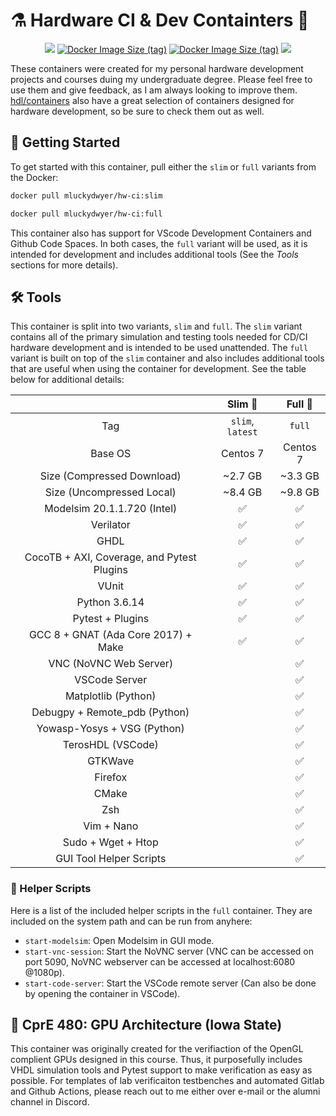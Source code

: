 # ⚗️ Hardware CI & Dev Containters 🚢
<p align="center">
  <a title="Image Builds" href="https://github.com/Mluckydwyer/hw-ci/actions"><img src="https://github.com/Mluckydwyer/hw-ci/actions/workflows/docker-image.yml/badge.svg"></a><!--
  -->
  <a href="https://hub.docker.com/r/mluckydwyer/hw-ci"><img alt="Docker Image Size (tag)" src="https://img.shields.io/docker/image-size/mluckydwyer/hw-ci/slim?label=Image%20Size%20%28Slim%29"></a><!--
  -->
  <a  href="https://hub.docker.com/r/mluckydwyer/hw-ci"><img alt="Docker Image Size (tag)" src="https://img.shields.io/docker/image-size/mluckydwyer/hw-ci/full?label=Image%20Size%20%28Full%29"></a><!--
  -->
  <a title="Open in VSCode" href="https://open.vscode.dev/Mluckydwyer/hw-ci"><img src="https://open.vscode.dev/badges/open-in-vscode.svg"></a><!--
  -->
  <!-- <br>
  <a title="CentOS" href="https://www.centos.org/"><img src="https://img.shields.io/badge/cent%20os-002260?style=for-the-badge&logo=centos&logoColor=F0F0F0"></a>
  <a title="Docker" href="https://docker.com/"><img src="https://img.shields.io/badge/docker-%230db7ed.svg?style=for-the-badge&logo=docker&logoColor=white"></a>
  <a title="Visual Studio Code" href="https://code.visualstudio.com/"><img alt="Slim Container Size" src="https://img.shields.io/badge/Visual%20Studio%20Code-0078d7.svg?style=for-the-badge&logo=visual-studio-code&logoColor=white"></a><!--
  -->
</p>

These containers were created for my personal hardware development projects and courses duing my undergraduate degree. Please feel free to use them and give feedback, as I am always looking to improve them. [hdl/containers](https://github.com/hdl/containers) also have a great selection of containers designed for hardware development, so be sure to check them out as well.


## 🚀 Getting Started
To get started with this container, pull either the `slim` or `full` variants from the Docker:
```bash
docker pull mluckydwyer/hw-ci:slim
```
```bash
docker pull mluckydwyer/hw-ci:full
```

This container also has support for VScode Development Containers and Github Code Spaces. In both cases, the `full` variant will be used, as it is intended for development and includes additional tools (See the _Tools_ sections for more details).


## 🛠️ Tools
This container is split into two variants, `slim` and `full`. The `slim` variant contains all of the primary simulation and testing tools needed for CD/CI hardware development and is intended to be used unattended. The `full` variant is built on top of the `slim` container and also includes additional tools that are useful when using the container for development. See the table below for additional details:

|                                            |  Slim 🤖 |   Full 🔮 |
|:------------------------------------------:|:--------:|:--------:|
|                      Tag                   | `slim`, `latest` | `full` |
|                   Base OS                  | Centos 7 | Centos 7 |
|               Size (Compressed Download)   |  ~2.7 GB  |  ~3.3 GB  |
|              Size (Uncompressed Local)     |  ~8.4 GB  |  ~9.8 GB  |
|         Modelsim 20.1.1.720 (Intel)        |     ✅    |     ✅    |
|                  Verilator                 |     ✅    |     ✅    |
|                    GHDL                    |     ✅    |     ✅    |
| CocoTB + AXI, Coverage, and Pytest Plugins |     ✅    |     ✅    |
|                    VUnit                   |     ✅    |     ✅    |
|                Python 3.6.14               |     ✅    |     ✅    |
|              Pytest + Plugins              |     ✅    |     ✅    |
|     GCC 8 + GNAT (Ada Core 2017) + Make    |     ✅    |     ✅    |
|           VNC (NoVNC Web Server)           |          |     ✅    |
|                VSCode Server               |          |     ✅    |
|             Matplotlib (Python)            |          |     ✅    |
|        Debugpy + Remote_pdb (Python)       |          |     ✅    |
|         Yowasp-Yosys + VSG (Python)        |          |     ✅    |
|              TerosHDL (VSCode)             |          |     ✅    |
|                   GTKWave                  |          |     ✅    |
|                   Firefox                  |          |     ✅    |
|                    CMake                   |          |     ✅    |
|                     Zsh                    |          |     ✅    |
|                 Vim + Nano                 |          |     ✅    |
|             Sudo + Wget + Htop             |          |     ✅    |
|           GUI Tool Helper Scripts          |          |     ✅    |

### 📜 Helper Scripts
Here is a list of the included helper scripts in the `full` container. They are included on the system path and can be run from anyhere:
- `start-modelsim`: Open Modelsim in GUI mode.
- `start-vnc-session`: Start the NoVNC server (VNC can be accessed on port 5090, NoVNC webserver can be accessed at localhost:6080 @1080p).
- `start-code-server`: Start the VSCode remote server (Can also be done by opening the container in VSCode).


## 🧮 CprE 480: GPU Architecture (Iowa State)
This container was originally created for the verifiaction of the OpenGL complient GPUs designed in this course. Thus, it purposefully includes VHDL simulation tools and Pytest support to make verification as easy as possible. For templates of lab verificaiton testbenches and automated Gitlab and Github Actions, please reach out to me either over e-mail or the alumni channel in Discord.
